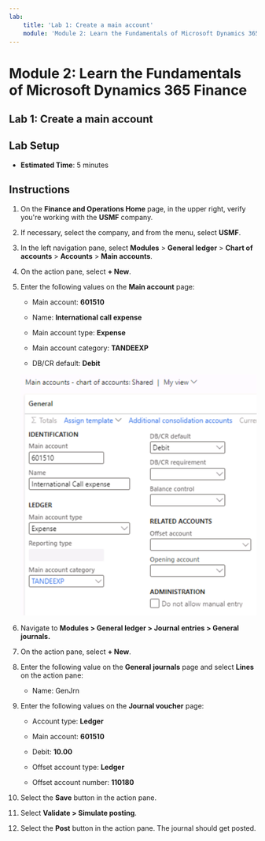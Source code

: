 ```yaml
---
lab:
    title: 'Lab 1: Create a main account'
    module: 'Module 2: Learn the Fundamentals of Microsoft Dynamics 365 Finance'
---
```


# Module 2: Learn the Fundamentals of Microsoft Dynamics 365 Finance

## Lab 1: Create a main account

## Lab Setup

   - **Estimated Time**: 5 minutes

## Instructions


1.  On the **Finance and Operations Home** page, in the upper right, verify you're working with the **USMF** company.

2.  If necessary, select the company, and from the menu, select **USMF**.

3.  In the left navigation pane, select **Modules** > **General ledger** > **Chart of accounts** > **Accounts** > **Main accounts**.

4.  On the action pane, select **+ New**.

5.  Enter the following values on the **Main account** page:

	- Main account: **601510**

	- Name: **International call expense**

	- Main account type: **Expense**

	- Main account category: **TANDEEXP**

	- DB/CR default: **Debit**

    ![Screenshot depicts Main accounts - chart of accounts: Shared page where different values need to be added.](./media/lab-create-a-main-account-01.png)

6.  Navigate to **Modules &gt; General ledger &gt; Journal entries &gt; General journals.**

7.  On the action pane, select **+ New**.

8.  Enter the following value on the **General journals** page and select **Lines** on the action pane:

	- Name: GenJrn

9.  Enter the following values on the **Journal voucher** page:

	- Account type: **Ledger**

	- Main account: **601510**

	- Debit: **10.00** 

	- Offset account type: **Ledger**

	- Offset account number: **110180** 

10. Select the **Save** button in the action pane.

11. Select **Validate &gt; Simulate posting**. 

12. Select the **Post** button in the action pane. The journal should get posted.
